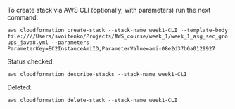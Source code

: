 To create stack via AWS CLI (optionally, with parameters) run the next command:

`aws cloudformation create-stack --stack-name week1-CLI --template-body file:////Users/svoitenko/Projects/AWS_course/week_1/week_1_asg_sec_groups_java8.yml --parameters ParameterKey=EC2InstanceAmiID,ParameterValue=ami-08e2d37b6a0129927`

Status checked:

`aws cloudformation describe-stacks --stack-name week1-CLI`

Deleted:

`aws cloudformation delete-stack --stack-name week1-CLI`